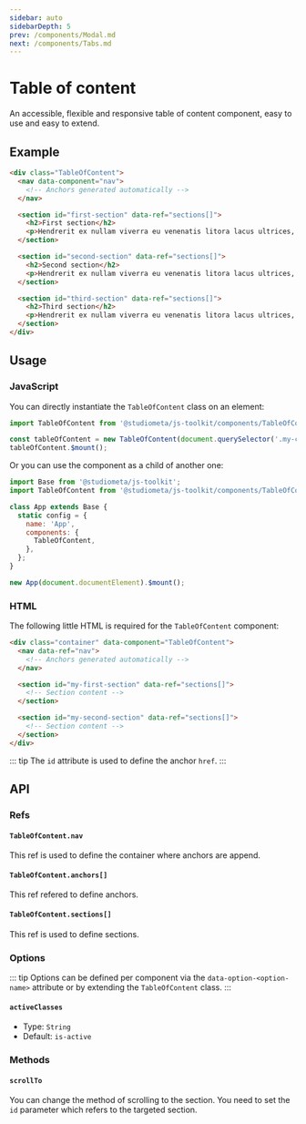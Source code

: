 ```yaml
---
sidebar: auto
sidebarDepth: 5
prev: /components/Modal.md
next: /components/Tabs.md
---
```


# Table of content

An accessible, flexible and responsive table of content component, easy to use and easy to extend.

## Example

```html
<div class="TableOfContent">
  <nav data-component="nav">
    <!-- Anchors generated automatically -->
  </nav>

  <section id="first-section" data-ref="sections[]">
    <h2>First section</h2>
    <p>Hendrerit ex nullam viverra eu venenatis litora lacus ultrices, malesuada lobortis lectus volutpat.</p>
  </section>

  <section id="second-section" data-ref="sections[]">
    <h2>Second section</h2>
    <p>Hendrerit ex nullam viverra eu venenatis litora lacus ultrices, malesuada lobortis lectus volutpat.</p>
  </section>

  <section id="third-section" data-ref="sections[]">
    <h2>Third section</h2>
    <p>Hendrerit ex nullam viverra eu venenatis litora lacus ultrices, malesuada lobortis lectus volutpat.</p>
  </section>
</div>
```

## Usage

### JavaScript

You can directly instantiate the `TableOfContent` class on an element:

```js
import TableOfContent from '@studiometa/js-toolkit/components/TableOfContent';

const tableOfContent = new TableOfContent(document.querySelector('.my-custom-table-of-content-element'));
tableOfContent.$mount();
```

Or you can use the component as a child of another one:

```js
import Base from '@studiometa/js-toolkit';
import TableOfContent from '@studiometa/js-toolkit/components/TableOfContent';

class App extends Base {
  static config = {
    name: 'App',
    components: {
      TableOfContent,
    },
  };
}

new App(document.documentElement).$mount();
```

### HTML

The following little HTML is required for the `TableOfContent` component:

```html
<div class="container" data-component="TableOfContent">
  <nav data-ref="nav">
    <!-- Anchors generated automatically -->
  </nav>

  <section id="my-first-section" data-ref="sections[]">
    <!-- Section content -->
  </section>

  <section id="my-second-section" data-ref="sections[]">
    <!-- Section content -->
  </section>
</div>
```

::: tip
The `id` attribute is used to define the anchor `href`.
:::

## API

### Refs

#### `TableOfContent.nav`

This ref is used to define the container where anchors are append.

#### `TableOfContent.anchors[]`

This ref refered to define anchors.

#### `TableOfContent.sections[]`

This ref is used to define sections.

### Options

::: tip
Options can be defined per component via the `data-option-<option-name>` attribute or by extending the `TableOfContent` class.
:::

#### `activeClasses`

- Type: `String`
- Default: `is-active`

### Methods

#### `scrollTo`

You can change the method of scrolling to the section. You need to set the `id` parameter which refers to the targeted section.
